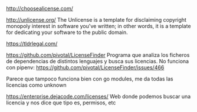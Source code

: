 http://choosealicense.com/

http://unlicense.org/
The Unlicense is a template for disclaiming copyright monopoly interest in software you've written; in other words, it is a template for dedicating your software to the public domain.

https://tldrlegal.com/


https://github.com/pivotal/LicenseFinder
Programa que analiza los ficheros de dependencias de distintos lenguajes y busca sus licencias.
No funciona con pipenv: https://github.com/pivotal/LicenseFinder/issues/466

Parece que tampoco funciona bien con go modules, me da todas las licencias como unknown

https://enterprise.dejacode.com/licenses/
Web donde podemos buscar una licencia y nos dice que tipo es, permisos, etc
